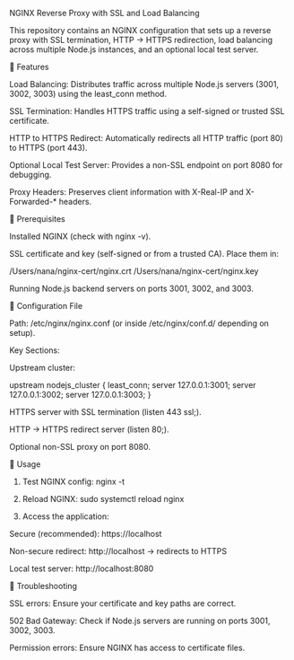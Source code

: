 NGINX Reverse Proxy with SSL and Load Balancing

This repository contains an NGINX configuration that sets up a reverse proxy with SSL termination, HTTP → HTTPS redirection, load balancing across multiple Node.js instances, and an optional local test server.

🔹 Features

Load Balancing: Distributes traffic across multiple Node.js servers (3001, 3002, 3003) using the least_conn method.

SSL Termination: Handles HTTPS traffic using a self-signed or trusted SSL certificate.

HTTP to HTTPS Redirect: Automatically redirects all HTTP traffic (port 80) to HTTPS (port 443).

Optional Local Test Server: Provides a non-SSL endpoint on port 8080 for debugging.

Proxy Headers: Preserves client information with X-Real-IP and X-Forwarded-* headers.

🔹 Prerequisites

Installed NGINX (check with nginx -v).

SSL certificate and key (self-signed or from a trusted CA). Place them in:

/Users/nana/nginx-cert/nginx.crt
/Users/nana/nginx-cert/nginx.key


Running Node.js backend servers on ports 3001, 3002, and 3003.

🔹 Configuration File

Path: /etc/nginx/nginx.conf (or inside /etc/nginx/conf.d/ depending on setup).

Key Sections:

Upstream cluster:

upstream nodejs_cluster {
    least_conn;
    server 127.0.0.1:3001;
    server 127.0.0.1:3002;
    server 127.0.0.1:3003;
}


HTTPS server with SSL termination (listen 443 ssl;).

HTTP → HTTPS redirect server (listen 80;).

Optional non-SSL proxy on port 8080.

🔹 Usage
1. Test NGINX config:
nginx -t

2. Reload NGINX:
sudo systemctl reload nginx

3. Access the application:

Secure (recommended): https://localhost

Non-secure redirect: http://localhost
 → redirects to HTTPS

Local test server: http://localhost:8080

🔹 Troubleshooting

SSL errors: Ensure your certificate and key paths are correct.

502 Bad Gateway: Check if Node.js servers are running on ports 3001, 3002, 3003.

Permission errors: Ensure NGINX has access to certificate files.
